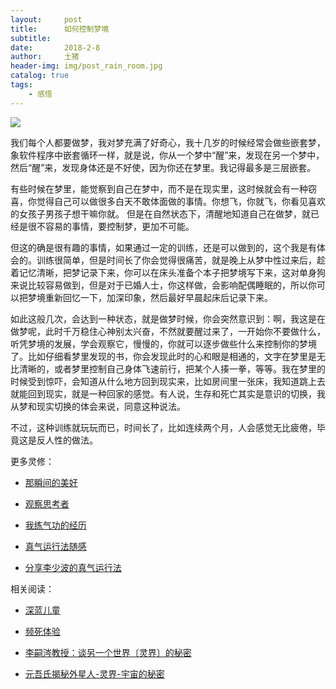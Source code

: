 ```yaml
---
layout:     post
title:      如何控制梦境
subtitle:   
date:       2018-2-8
author:     土猪
header-img: img/post_rain_room.jpg
catalog: true
tags:
    - 感悟
---
```


![](https://steemitimages.com/0x0/https://img.esteem.ws/qfub583kga.jpg)

我们每个人都要做梦，我对梦充满了好奇心，我十几岁的时候经常会做些嵌套梦，象软件程序中嵌套循环一样，就是说，你从一个梦中“醒”来，发现在另一个梦中，然后“醒”来，发现身体还是不好使，因为你还在梦里。我记得最多是三层嵌套。

有些时候在梦里，能觉察到自己在梦中，而不是在现实里，这时候就会有一种窃喜，你觉得自己可以做很多白天不敢体面做的事情。你想飞，你就飞，你看见喜欢的女孩子男孩子想干嘛你就。 但是在自然状态下，清醒地知道自己在做梦，就已经是很不容易的事情，要控制梦，更加不可能。

但这的确是很有趣的事情，如果通过一定的训练，还是可以做到的，这个我是有体会的。训练很简单，但是时间长了你会觉得很痛苦，就是晚上从梦中性过来后，趁着记忆清晰，把梦记录下来，你可以在床头准备个本子把梦境写下来，这对单身狗来说比较容易做到，但是对于已婚人士，你这样做，会影响配偶睡眠的，所以你可以把梦境重新回忆一下，加深印象，然后最好早晨起床后记录下来。

如此这般几次，会达到一种状态，就是做梦时候，你会突然意识到：啊，我这是在做梦呢，此时千万稳住心神别太兴奋，不然就要醒过来了，一开始你不要做什么，听凭梦境的发展，学会观察它，慢慢的，你就可以逐步做些什么来控制你的梦境了。比如仔细看梦里发现的书，你会发现此时的心和眼是相通的，文字在梦里是无比清晰的，或者梦里控制自己身体飞速前行，把某个人揍一拳，等等。我在梦里的时候受到惊吓，会知道从什么地方回到现实来，比如房间里一张床，我知道跳上去就能回到现实，就是一种回家的感觉。有人说，生存和死亡其实是意识的切换，我从梦和现实切换的体会来说，同意这种说法。

不过，这种训练就玩玩而已，时间长了，比如连续两个月，人会感觉无比疲倦，毕竟这是反人性的做法。


更多灵修：

- [那瞬间的美好](http://livinginau.life/2018/01/20/%E9%82%A3%E7%9E%AC%E9%97%B4%E7%9A%84%E7%BE%8E%E5%A5%BD/)
- 
  [观察思考者](http://livinginau.life/2018/01/20/%E8%A7%82%E5%AF%9F%E6%80%9D%E8%80%83%E8%80%85/)

- 
  [我练气功的经历](http://livinginau.life/2018/01/20/%E6%88%91%E7%BB%83%E6%B0%94%E5%8A%9F%E7%9A%84%E7%BB%8F%E5%8E%86/)

- 
  [真气运行法随感](http://livinginau.life/2016/02/20/%E7%9C%9F%E6%B0%94%E8%BF%90%E8%A1%8C%E6%B3%95%E9%9A%8F%E6%84%9F/)

- [分享李少波的真气运行法](http://livinginau.life/2016/12/19/%E5%88%86%E4%BA%AB%E6%9D%8E%E5%B0%91%E6%B3%A2%E7%9A%84%E7%9C%9F%E6%B0%94%E8%BF%90%E8%A1%8C%E6%B3%95/)


相关阅读：


- [深蓝儿童](http://livinginau.life/2020/02/08/%E6%B7%B1%E8%93%9D%E5%84%BF%E7%AB%A5/)

- [频死体验](http://livinginau.life/2020/02/15/%E9%A2%91%E6%AD%BB%E4%BD%93%E9%AA%8C/)

- [李嗣涔教授：谈另一个世界〔灵界〕的秘密](http://livinginau.life/2020/02/13/%E6%9D%8E%E5%97%A3%E6%B6%94%E6%95%99%E6%8E%88%E8%B0%88%E5%8F%A6%E4%B8%80%E4%B8%AA%E4%B8%96%E7%95%8C%E7%81%B5%E7%95%8C%E7%9A%84%E7%A7%98%E5%AF%86/)

- [元吾氏揭秘外星人-灵界-宇宙的秘密](http://livinginau.life/2020/02/07/%E4%B8%AD%E5%9B%BD%E4%BF%AE%E7%9C%9F%E4%BA%BA%E5%A3%AB%E6%8F%AD%E7%A7%98%E5%A4%96%E6%98%9F%E4%BA%BA-%E7%81%B5%E7%95%8C-%E5%AE%87%E5%AE%99%E7%9A%84%E7%A7%98%E5%AF%86/)

